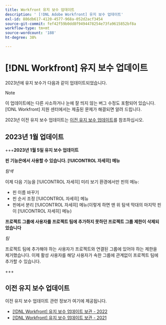 ```yaml
---
title: Workfront 유지 보수 업데이트
description: ' [!DNL Adobe Workfront] 유지 보수 업데이트'
exl-id: 886db617-4120-4577-968a-052d2acf3454
source-git-commit: fef42f59b0dd8f9494478254e73fa9615852bf8a
workflow-type: tm+mt
source-wordcount: '188'
ht-degree: 38%

---
```


# [!DNL Workfront] 유지 보수 업데이트

2023년에 유지 보수가 다음과 같이 업데이트되었습니다.

>[!NOTE]
>
>이 업데이트에는 다른 사소하거나 눈에 잘 띄지 않는 버그 수정도 포함되어 있습니다. [!DNL Workfront] 지원 센터에서는 제출된 문제가 해결되면 알려 드립니다.

2023년 이전 유지 보수 업데이트는 [이전 유지 보수 업데이트](#previous-maintenance-updates)를 참조하십시오.

## 2023년 1월 업데이트

+++**2023년 1월 5일 유지 보수 업데이트**

**핀 기능은에서 사용할 수 있습니다. [!UICONTROL 자세히] 메뉴**

_탐색_

이제 다음 기능을 [!UICONTROL 자세히] 미리 보기 환경에서만 핀의 메뉴:

* 핀 이름 바꾸기
* 핀 순서 조정 [!UICONTROL 자세히] 메뉴
* 핀에서 분리 [!UICONTROL 자세히] 메뉴(이렇게 하면 맨 위 탐색 막대의 마지막 핀이 [!UICONTROL 자세히] 메뉴)

**프로젝트 그룹에 사용자를 프로젝트 팀에 추가하지 못하던 프로젝트 그룹 제한이 삭제되었습니다**

_팀_

프로젝트 팀에 추가해야 하는 사용자가 프로젝트와 연결된 그룹에 있어야 하는 제한을 제거했습니다. 이제 활성 사용자를 해당 사용자가 속한 그룹에 관계없이 프로젝트 팀에 추가할 수 있습니다.

+++

## 이전 유지 보수 업데이트

이전 유지 보수 업데이트 관련 정보가 여기에 제공됩니다.

* [[!DNL Workfront] 유지 보수 업데이트 보관 - 2022](2022-updates.md)
* [[!DNL Workfront] 유지 보수 업데이트 보관 - 2021](2021-updates.md)
